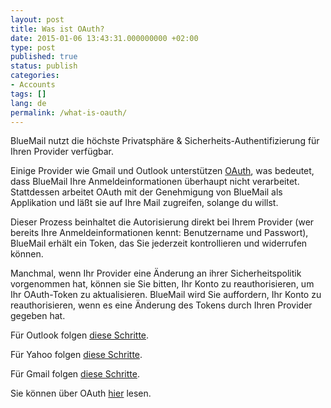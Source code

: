 ```yaml
---
layout: post
title: Was ist OAuth?
date: 2015-01-06 13:43:31.000000000 +02:00
type: post
published: true
status: publish
categories:
- Accounts
tags: []
lang: de
permalink: /what-is-oauth/
---
```


BlueMail nutzt die höchste Privatsphäre &amp; Sicherheits-Authentifizierung für Ihren Provider verfügbar.

Einige Provider wie Gmail und Outlook unterstützen [OAuth](/what-is-oauth/), was bedeutet, dass BlueMail Ihre Anmeldeinformationen überhaupt nicht verarbeitet. Stattdessen arbeitet OAuth mit der Genehmigung von BlueMail als Applikation und läßt sie auf Ihre Mail zugreifen, solange du willst.

Dieser Prozess beinhaltet die Autorisierung direkt bei Ihrem Provider (wer bereits Ihre Anmeldeinformationen kennt: Benutzername und Passwort), BlueMail erhält ein Token, das Sie jederzeit kontrollieren und widerrufen können.

Manchmal, wenn Ihr Provider eine Änderung an ihrer Sicherheitspolitik vorgenommen hat, können sie Sie bitten, Ihr Konto zu reauthorisieren, um Ihr OAuth-Token zu aktualisieren. BlueMail wird Sie auffordern, Ihr Konto zu reauthorisieren, wenn es eine Änderung des Tokens durch Ihren Provider gegeben hat.

Für Outlook folgen [diese Schritte](/oauth-outlook/).

Für Yahoo folgen [diese Schritte](/oauth-yahoo/).

Für Gmail folgen [diese Schritte](/oauth-gmail/).

Sie können über OAuth [hier](http://techcrunch.com/2012/09/17/google-oauth-2-0-for-gmail-and-talk/) lesen.
